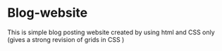 # Blog-website
This is simple blog posting website created by using html and CSS only (gives a strong revision of grids in CSS )
